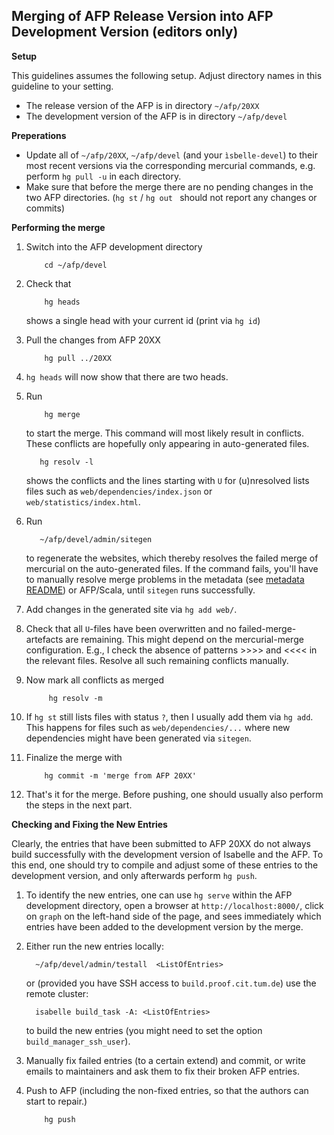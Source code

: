 Merging of AFP Release Version into AFP Development Version (editors only)
--------------------------------------------------------------------------

**Setup**

This guidelines assumes the following setup. Adjust directory names in
this guideline to your setting. 

- The release version of the AFP is in directory `~/afp/20XX`
- The development version of the AFP is in directory `~/afp/devel`

**Preperations**

- Update all of `~/afp/20XX`, `~/afp/devel` (and your `ìsbelle-devel`) to their most
recent versions via the corresponding mercurial commands, e.g. perform `hg pull -u` in each directory.
- Make sure that before the merge there are no pending changes in the two AFP directories.
  (`hg st` / `hg out ` should not report any changes or commits)

**Performing the merge**

1. Switch into the AFP development directory

           cd ~/afp/devel
2. Check that

           hg heads
   shows a single head with your current id (print via `hg id`)
3. Pull the changes from AFP 20XX

           hg pull ../20XX
4. `hg heads` will now show that there are two heads.

5. Run

           hg merge          
   to start the merge. This command will most likely result in conflicts.
   These conflicts are hopefully only appearing in auto-generated files.
          
          hg resolv -l
   shows the conflicts and the lines starting with `U` for (u)nresolved
   lists files such as `web/dependencies/index.json` or `web/statistics/index.html`.
6. Run 

          ~/afp/devel/admin/sitegen
   to regenerate the websites,
   which thereby resolves the failed merge of mercurial on the auto-generated files.
   If the command fails, you'll have to manually resolve merge problems in the metadata
   (see [metadata README](./metadata.README.md)) or AFP/Scala, until `sitegen` runs successfully.
7. Add changes in the generated site via `hg add web/`.
8. Check that all `U`-files have been overwritten and no failed-merge-artefacts are
   remaining. This might depend on the mercurial-merge configuration. E.g., 
   I check the absence of patterns >>>> and <<<< in the relevant files. 
   Resolve all such remaining conflicts manually.
   
9. Now mark all conflicts as merged
  
            hg resolv -m
            
10. If `hg st` still lists files with status `?`, then I usually add them via `hg add`. 
   This happens for files such as `web/dependencies/...` where new dependencies might
   have been generated via `sitegen`.
   
10. Finalize the merge with 

            hg commit -m 'merge from AFP 20XX'
    
11. That's it for the merge. Before pushing, one should usually also perform the steps
  in the next part.

**Checking and Fixing the New Entries**

Clearly, the entries that have been submitted to AFP 20XX do not always 
build successfully with the development version of Isabelle and the AFP. To this end, 
one should try to compile and adjust some of these entries to the development version, and
only afterwards perform `hg push`.

1. To identify the new entries, one can use `hg serve` within the AFP development
  directory, open a browser at `http://localhost:8000/`, click on `graph` on the left-hand 
  side of the page, and sees immediately which entries have been added to the development
  version by the merge.
  
2. Either run the new entries locally:

         ~/afp/devel/admin/testall  <ListOfEntries>
    or (provided you have SSH access to `build.proof.cit.tum.de`) use the remote cluster:
    
         isabelle build_task -A: <ListOfEntries>
    to build the new entries (you might need to set the option `build_manager_ssh_user`).
    
3. Manually fix failed entries (to a certain extend) and commit, 
   or write emails to maintainers and ask them to fix their broken AFP entries.
   
4. Push to AFP (including the non-fixed entries, so that the authors can start to repair.)

           hg push